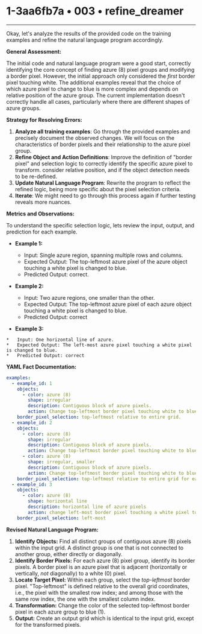 # 1-3aa6fb7a • 003 • refine_dreamer

---
Okay, let's analyze the results of the provided code on the training examples and refine the natural language program accordingly.

**General Assessment:**

The initial code and natural language program were a good start, correctly identifying the core concept of finding azure (8) pixel groups and modifying a border pixel. However, the initial approach only considered the *first* border pixel touching white. The additional examples reveal that the choice of which azure pixel to change to blue is more complex and depends on relative position of the azure group. The current implementation doesn't correctly handle all cases, particularly where there are different shapes of azure groups.

**Strategy for Resolving Errors:**

1.  **Analyze all training examples**: Go through the provided examples and precisely document the observed changes. We will focus on the characteristics of border pixels and their relationship to the azure pixel group.
2.  **Refine Object and Action Definitions**: Improve the definition of "border pixel" and selection logic to correctly identify the specific azure pixel to transform. consider relative position, and if the object detection needs to be re-defined.
3.  **Update Natural Language Program**: Rewrite the program to reflect the refined logic, being more specific about the pixel selection criteria.
4.  **Iterate**: We might need to go through this process again if further testing reveals more nuances.

**Metrics and Observations:**

To understand the specific selection logic, lets review the input, output, and prediction for each example.

*   **Example 1:**

    *   Input: Single azure region, spanning multiple rows and columns.
    *   Expected Output: The top-leftmost azure pixel of the azure object touching a white pixel is changed to blue.
    *   Predicted Output: correct.
*   **Example 2:**

    *   Input: Two azure regions, one smaller than the other.
    *   Expected Output: The top-leftmost azure pixel of each azure object touching a white pixel is changed to blue.
    *   Predicted Output: correct
*    **Example 3:**

    *   Input: One horizontal line of azure.
    *   Expected Output: The left-most azure pixel touching a white pixel is changed to blue.
    *   Predicted Output: correct

**YAML Fact Documentation:**

```yaml
examples:
  - example_id: 1
    objects:
      - color: azure (8)
        shape: irregular
        description: Contiguous block of azure pixels.
        action: Change top-leftmost border pixel touching white to blue (1).
    border_pixel_selection: top-leftmost relative to entire grid.
  - example_id: 2
    objects:
      - color: azure (8)
        shape: irregular
        description: Contiguous block of azure pixels.
        action: Change top-leftmost border pixel touching white to blue (1).
      - color: azure (8)
        shape: irregular, smaller
        description: Contiguous block of azure pixels.
        action: Change top-leftmost border pixel touching white to blue (1).
    border_pixel_selection: top-leftmost relative to entire grid for each object.
  - example_id: 3
    objects:
      - color: azure (8)
        shape: horizontal line
        description: horizontal line of azure pixels
        action: change left-most border pixel touching a white pixel to blue(1)
    border_pixel_selection: left-most
```

**Revised Natural Language Program:**

1.  **Identify Objects:** Find all distinct groups of contiguous azure (8) pixels within the input grid. A distinct group is one that is not connected to another group, either directly or diagonally.
2.  **Identify Border Pixels:** For each azure (8) pixel group, identify its border pixels. A border pixel is an azure pixel that is adjacent (horizontally or vertically, *not* diagonally) to a white (0) pixel.
3.  **Locate Target Pixel:** Within each group, select the *top-leftmost* border pixel. "Top-leftmost" is defined relative to the overall grid coordinates, i.e., the pixel with the smallest row index; and among those with the same row index, the one with the smallest column index.
4.  **Transformation:** Change the color of the selected top-leftmost border pixel in each azure group to blue (1).
5.  **Output:** Create an output grid which is identical to the input grid, except for the transformed pixels.

